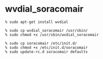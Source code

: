 # wvdial\_soracomair


```
% sudo apt-get install wvdial
```


```
% sudo cp wvdial_soracomair /usr/sbin/
% sudo chmod +x /usr/sbin/wvdial_soracomair

% sudo cp soracomair /etc/init.d/
% sudo chmod +x /etc/init.d/soracomair
% sudo update-rc.d soracomair defaults
```


